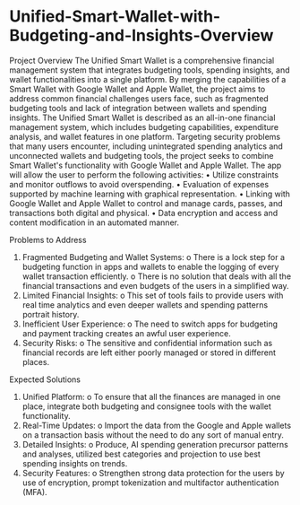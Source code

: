 # Unified-Smart-Wallet-with-Budgeting-and-Insights-Overview

Project Overview
The Unified Smart Wallet is a comprehensive financial management system that integrates budgeting tools, spending insights, and wallet functionalities into a single platform. By merging the capabilities of a Smart Wallet with Google Wallet and Apple Wallet, the project aims to address common financial challenges users face, such as fragmented budgeting tools and lack of integration between wallets and spending insights.
The Unified Smart Wallet is described as an all-in-one financial management system, which includes budgeting capabilities, expenditure analysis, and wallet features in one platform. Targeting security problems that many users encounter, including unintegrated spending analytics and unconnected wallets and budgeting tools, the project seeks to combine Smart Wallet's functionality with Google Wallet and Apple Wallet.
The app will allow the user to perform the following activities:
•	Utilize constraints and monitor outflows to avoid overspending.
•	Evaluation of expenses supported by machine learning with graphical representation.
•	Linking with Google Wallet and Apple Wallet to control and manage cards, passes, and transactions both digital and physical.
•	Data encryption and access and content modification in an automated manner.

Problems to Address
1.	Fragmented Budgeting and Wallet Systems:
o	There is a lock step for a budgeting function in apps and wallets to enable the logging of every wallet transaction efficiently.
o	There is no solution that deals with all the financial transactions and even budgets of the users in a simplified way.
2.	Limited Financial Insights:
o	This set of tools fails to provide users with real time analytics and even deeper wallets and spending patterns portrait history.
3.	Inefficient User Experience:
o	The need to switch apps for budgeting and payment tracking creates an awful user experience.
4.	Security Risks:
o	The sensitive and confidential information such as financial records are left either poorly managed or stored in different places.

Expected Solutions
1.	Unified Platform:
o	To ensure that all the finances are managed in one place, integrate both budgeting and consignee tools with the wallet functionality.
2.	Real-Time Updates:
o	Import the data from the Google and Apple wallets on a transaction basis without the need to do any sort of manual entry.
3.	Detailed Insights:
o	Produce, AI spending generation precursor patterns and analyses, utilized best categories and projection to use best spending insights on trends.
4.	Security Features:
o	Strengthen strong data protection for the users by use of encryption, prompt tokenization and multifactor authentication (MFA).

